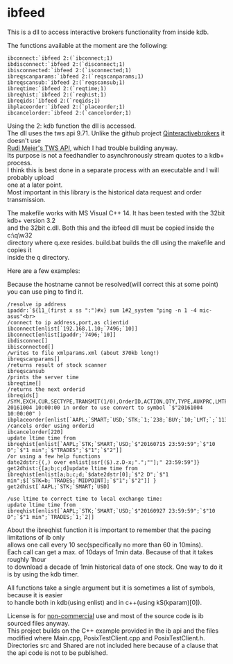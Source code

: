 # ibfeed

This is a dll to access interactive brokers functionality from inside kdb.

The functions available at the moment are the following:

```
ibconnect:`ibfeed 2:(`ibconnect;1)
ibdisconnect:`ibfeed 2:(`disconnect;1)
ibisconnected:`ibfeed 2:(`isconnected;1)
ibreqscanparams:`ibfeed 2:(`reqscanparams;1)
ibreqscansub:`ibfeed 2:(`reqscansub;1)
ibreqtime:`ibfeed 2:(`reqtime;1)
ibreqhist:`ibfeed 2:(`reqhist;1)
ibreqids:`ibfeed 2:(`reqids;1)
ibplaceorder:`ibfeed 2:(`placeorder;1)
ibcancelorder:`ibfeed 2:(`cancelorder;1)
```
Using the 2: kdb function the dll is accessed.<br>
The dll uses the tws api 9.71. Unlike the github project [Qinteractivebrokers](https://github.com/mortensorensen/QInteractiveBrokers) it doesn't use<br>
[Rudi Meier's TWS API](https://github.com/rudimeier/twsapi), which I had trouble
building anyway.<br>
Its purpose is not a feedhandler to asynchronously stream quotes to a kdb+ process.<br>
I think this is best done in a separate process with an executable and I will probably upload<br>
one at a later point.<br>
Most important in this library is the historical data request and order transmission.<br>

The makefile works with MS Visual C++ 14. It has been tested with the 32bit kdb+ version 3.2<br>
and the 32bit c.dll. Both this and the ibfeed dll must be copied inside the c:\q\w32<br>
directory where q.exe resides. build.bat builds the dll using the makefile and copies it<br>
inside the q directory.<br>

Here are a few examples:

Because the hostname cannot be resolved(will correct this at some point) you can use ping to find it.<br>

```
/resolve ip address
ipaddr:`${11_(first x ss ":")#x} sum 1#2_system "ping -n 1 -4 mic-asus"<br>
/connect to ip address,port,as clientid
ibconnect[enlist[`192.168.1.10;`7496;`10]]
ibconnect[enlist[ipaddr;`7496;`10]]
ibdisconnec[]
ibisconnected[]
/writes to file xmlparams.xml (about 370kb long!)
ibreqscanparams[]
/returns result of stock scanner
ibreqscansub
/prints the server time
ibreqtime[]
/returns the next orderid
ibreqids[]
/SYM,EXCH,CUR,SECTYPE,TRANSMIT(1/0),OrderID,ACTION,QTY,TYPE,AUXPRC,LMTPRC,TIF,OCAGRP,ORDREF,GAT(eg. 20161004 10:00:00 in order to use convert to symbol `$"20161004 10:00:00" )
ibplaceorder[enlist[`AAPL;`SMART;`USD;`STK;`1;`238;`BUY;`10;`LMT;`;`113;`;`DAY;`;`;`]]
/cancels order using orderid
ibcancelorder[220]
update ltime time from ibreqhist[enlist[`AAPL;`STK;`SMART;`USD;`$"20160715 23:59:59";`$"10 D";`$"1 min";`$"TRADES";`$"1";`$"2"]]
/or using a few help functions
date2dstr:{(,) over enlist[ssr[($).z.D-x;".";""];" 23:59:59"]}
get2dhist:{[a;b;c;d]update ltime time from ibreqhist[enlist[a;b;c;d;`$date2dstr[0];`$"2 D";`$"1 min";$[`STK=b;`TRADES;`MIDPOINT];`$"1";`$"2"]] }
get2dhist[`AAPL;`STK;`SMART;`USD]

/use ltime to correct time to local exchange time:
update ltime time from ibreqhist[enlist[`AAPL;`STK;`SMART;`USD;`$"20160927 23:59:59";`$"10 D";`$"1 min";`TRADES;`1;`2]]
```

About the ibreqhist function it is important to remember that the pacing limitations of ib only<br>
allows one call every 10 sec(specifically no more than 60 in 10mins). <br>
Each call can get a max. of 10days of 1min data. Because of that it takes roughly 1hour<br>
to download a decade of 1min historical data of one stock. One way to do it is by using the kdb timer. 


All functions take a single argument but it is sometimes a list of symbols, because it is easier<br>
to handle both in kdb(using enlist) and in c++(using kS(kparam)[0]).<br>

License is for [non-commercial](http://interactivebrokers.github.io/) use and most of the source code is ib sourced files anyway. <br>
This project builds on the C++ example provided in the ib api and the files modified where Main.cpp, PosixTestClient.cpp and PosixTestClient.h. Directories src and Shared are not included here because of a clause that the api code is not to be published.
